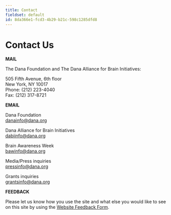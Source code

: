 ```yaml
---
title: Contact
fieldset: default
id: 8da366e1-fcd3-4b29-b21c-598c1285dfd8
---
```

<div id="main_body"> <h1> </h1> <!-- <p id="P4">Lorem ipsum dolor sit amet, consectetur adipisicing elit, sed do eiusmod tempor incididunt ut labore et dolore magna aliqua. Ut enim ad minim veniam, quis nostrud exercitation ullamco laboris nisi ut aliquip ex ea commodo consequat.</p> <h2>This is a subtitle</h2> <p>Lorem ipsum dolor sit amet, consectetur adipiscing elit. Praesent et purus sapien. Praesent neque nibh, tristique vel bibendum vel, tristique nec velit. Duis dolor ipsum, pretium ut tincidunt ac, consequat vitae massa. In hac habitasse platea dictumst. Aliquam elit magna, eleifend a pellentesque eu, volutpat id mauris. Etiam augue nunc, faucibus quis fringilla vel, viverra eget nunc. Ut consectetur aliquam vulputate. Curabitur ac lorem ac est luctus sodales sit amet sit amet lorem. Ut neque arcu, ultrices vitae mollis ac, faucibus quis ipsum. Duis id neque quis tortor pulvinar convallis quis at mauris. Proin at ligula et mi consequat ultricies vel sed nisl.</p> <ul> <li>Lorem ipsum dolor sit amet</li> <li>Lorem ipsum dolor sit amet</li> <li>Lorem ipsum dolor sit amet</li> </ul> <h2>This is a subtitle</h2> <p>Lorem ipsum dolor sit amet, consectetur adipiscing elit. Praesent et purus sapien. Praesent neque nibh, tristique vel bibendum vel, tristique nec velit. Duis dolor ipsum, pretium ut tincidunt ac, consequat vitae massa. In hac habitasse platea dictumst. Aliquam elit magna, eleifend a pellentesque eu, volutpat id mauris. Etiam augue nunc, faucibus quis fringilla vel, viverra eget nunc. Ut consectetur aliquam vulputate. Curabitur ac lorem ac est luctus sodales sit amet sit amet lorem. Ut neque arcu, ultrices vitae mollis ac, faucibus quis ipsum. Duis id neque quis tortor pulvinar convallis quis at mauris. Proin at ligula et mi consequat ultricies vel sed nisl.</p> <ul> <li>Lorem ipsum dolor sit amet</li> <li>Lorem ipsum dolor sit amet</li> <li>Lorem ipsum dolor sit amet</li> </ul> --> <div id="ctl00_ContentPlaceHolder1_cntMainContent"> <h1>Contact Us</h1> <p><strong>MAIL</strong></p> <p>The Dana Foundation and The Dana Alliance for Brain Initiatives:</p> <p>505 Fifth Avenue, 6th floor<br> New York, NY 10017<br> Phone: (212) 223-4040<br> Fax: (212) 317-8721</p> <p><strong>EMAIL</strong></p> <p>Dana Foundation<br><a href="mailto:danainfo@dana.org">danainfo@dana.org</a></p> <p>Dana Alliance for Brain Initiatives<br><a href="mailto:dabiinfo@dana.org">dabiinfo@dana.org</a></p> <p>Brain Awareness Week<br><a href="mailto:bawinfo@dana.org">bawinfo@dana.org</a></p> <p>Media/Press inquiries<br><a href="mailto:pressinfo@dana.org">pressinfo@dana.org</a></p> <p>Grants inquiries<br><a href="mailto:grantsinfo@dana.org">grantsinfo@dana.org</a>&nbsp;&nbsp;</p> <p><strong>FEEDBACK</strong></p> <p>Please let us know how you use the site and what else you would like to see on this site by using the&nbsp;<a href="/aboutdana/feedback.aspx" title="Web Site Feedback"></a><a href="/About/Website_Feedback/" title="Website Feedback">Website Feedback Form</a>.</p> <p>&nbsp;</p> </div> </div>
